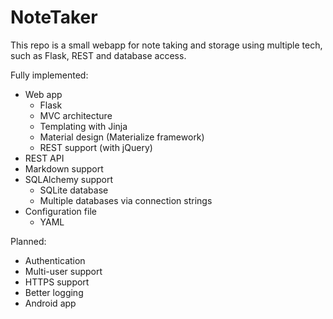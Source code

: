 # NoteTaker
This repo is a small webapp for note taking and storage using multiple tech, such as Flask, REST and database access.

Fully implemented:
- Web app 
  - Flask 
  - MVC architecture
  - Templating with Jinja
  - Material design (Materialize framework)
  - REST support (with jQuery)
- REST API
- Markdown support
- SQLAlchemy support
  - SQLite database
  - Multiple databases via connection strings
- Configuration file
  - YAML 

Planned:
- Authentication
- Multi-user support
- HTTPS support
- Better logging
- Android app
